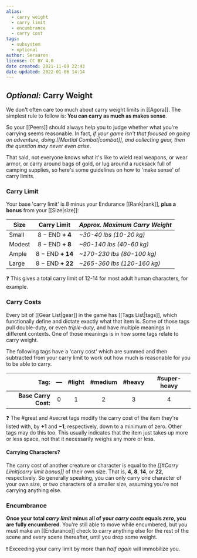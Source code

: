 ```yaml
---
alias:
  - carry weight
  - carry limit
  - encumbrance
  - carry cost
tags:
  - subsystem
  - optional
author: Seraaron
license: CC BY 4.0
date created: 2021-11-09 22:43
date updated: 2022-01-06 14:14
---
```


## _Optional:_ Carry Weight

We don't often care too much about carry weight limits in [[Agora]]. The simplest rule to follow is: **You can carry as much as makes sense**.

So your [[Peers]] should always help you to judge whether what you're carrying seems reasonable. In fact, _if your game isn't that focused on going on adventure, doing [[Martial Combat|combat]], and collecting gear, then the question may never even arise_.

That said, not everyone knows what it's like to wield real weapons, or wear armor, or carry around bags of gold, or lug around a rucksack full of camping supplies, so here's some guidelines on how to 'make sense' of carry limits.

### Carry Limit

Your base 'carry limit' is 8 minus your Endurance [[Rank|rank]], **plus a bonus** from your [[Size|size]]:

| Size   |    Carry Limit   | _Approx. Maximum Carry Weight_ |
| ------ | :--------------: | :----------------------------- |
| Small  |  8 − END **+ 4** | _~30-40 lbs (10-20 kg)_        |
| Modest |  8 − END **+ 8** | _~90-140 lbs (40-60 kg)_       |
| Ample  | 8 − END **+ 14** | _~170-230 lbs (80-100 kg)_     |
| Large  | 8 − END **+ 22** | _~265-360 lbs (120-160 kg)_    |

❓ This gives a total carry limit of 12-14 for most adult human characters, for example.

### Carry Costs

Every bit of [[Gear List|gear]] in the game has [[Tags List|tags]], which functionally define and dictate exactly what that item is. Some of those tags pull double-duty, or even _triple-duty_, and have multiple meanings in different contexts. One of those meanings is in how some tags relate to carry weight.

The following tags have a 'carry cost' which are summed and then subtracted from your carry limit to work out how much is reasonable for you to be able to carry.

|                 Tag: |  —  | #light | #medium | #heavy | #super-heavy |
| -------------------: | :-: | :----: | :-----: | :----: | :----------: |
| **Base Carry Cost:** |  0  |    1   |    2    |    3   |       4      |

❓ The #great and #secret tags modify the carry cost of the item they're listed with, by **+1** and **−1**, respectively, down to a minimum of zero. Other tags may do this too. This usually indicates that the item just takes up more or less space, not that it necessarily weighs any more or less.

#### Carrying Characters?

The carry cost of another creature or character is equal to the _[[#Carry Limit|carry limit bonus]]_ of their own size. That is, **4**, **8**, **14**, or **22**, respectively. So generally speaking, you can only carry one character of your own size, or two characters of a smaller size, assuming you're not carrying anything else.

### Encumbrance

**Once your total _carry limit_ minus all of your _carry costs_ equals _zero_, you are fully encumbered**. You're still able to move while encumbered, but you must make an [[Endurance]] check to carry anything else for the rest of the scene and every scene thereafter, until you drop some weight.

❗ Exceeding your carry limit by more than *half again* will immobilize you. 